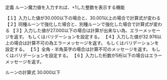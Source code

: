 定義
ルーン魔力値を入力すれば、+1した整数を表示する機能

【１】入力した値が30.000以下の場合と、30.001以上の場合で計算式が変わる
【２】同種ルーンで強化した場合と、別種ルーンで強化した場合で計算式が変わる
【３】入力した値が27.000以下の場合は計算が出来ない為、エラーメッセージを返す。
もしくはバリデーションを設定する。
【４】入力した値が32.976以上の場合は計算不可の為エラーメッセージを返す。
もしくはバリデーションを設定する。
【５】全角・半角英字の場合は計算不可のメッセージを返す。
もしくはバリデーションを設定する。
【６】入力した桁数が5桁以下の場合はエラーメッセージを返す。


ルーンの計算式
30.000以下